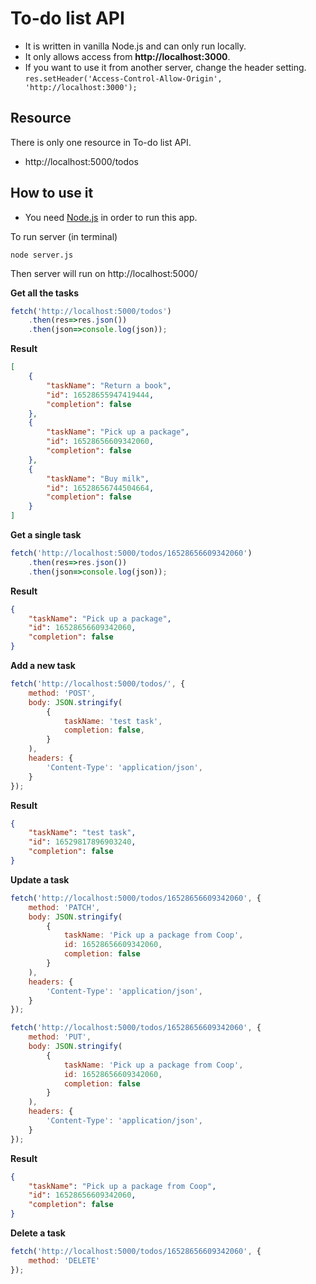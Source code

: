 # To-do list API
- It is written in vanilla Node.js and can only run locally.  
- It only allows access from **http://localhost:3000**.  
- If you want to use it from another server, change the header setting.  
`res.setHeader('Access-Control-Allow-Origin', 'http://localhost:3000');`
  
## Resource
There is only one resource in To-do list API.
- http://localhost:5000/todos
  
## How to use it
- You need [Node.js](https://nodejs.org/en/) in order to run this app.  
  
To run server (in terminal)
```
node server.js
```
Then server will run on http://localhost:5000/

**Get all the tasks**
```javascript
fetch('http://localhost:5000/todos')
    .then(res=>res.json())
    .then(json=>console.log(json));
```
**Result**
```json
[
    {
        "taskName": "Return a book",
        "id": 16528655947419444,
        "completion": false
    },
    {
        "taskName": "Pick up a package",
        "id": 16528656609342060,
        "completion": false
    },
    {
        "taskName": "Buy milk",
        "id": 16528656744504664,
        "completion": false
    }
]
```

**Get a single task**
```javascript
fetch('http://localhost:5000/todos/16528656609342060')
    .then(res=>res.json())
    .then(json=>console.log(json));
```
**Result**
```json
{
    "taskName": "Pick up a package",
    "id": 16528656609342060,
    "completion": false
}
```

**Add a new task**
```javascript
fetch('http://localhost:5000/todos/', {
    method: 'POST',
    body: JSON.stringify(
        {
            taskName: 'test task',
            completion: false,
        }
    ),
    headers: {
        'Content-Type': 'application/json',
    }
});
```
**Result**
```json
{
    "taskName": "test task",
    "id": 16529817896903240,
    "completion": false
}
```
**Update a task**
```javascript
fetch('http://localhost:5000/todos/16528656609342060', {
    method: 'PATCH',
    body: JSON.stringify(
        {
            taskName: 'Pick up a package from Coop',
            id: 16528656609342060,
            completion: false
        }
    ),
    headers: {
        'Content-Type': 'application/json',
    }
});
```

```javascript
fetch('http://localhost:5000/todos/16528656609342060', {
    method: 'PUT',
    body: JSON.stringify(
        {
            taskName: 'Pick up a package from Coop',
            id: 16528656609342060,
            completion: false
        }
    ),
    headers: {
        'Content-Type': 'application/json',
    }
});
```
**Result**
```json
{
    "taskName": "Pick up a package from Coop",
    "id": 16528656609342060,
    "completion": false
}
```
**Delete a task**
```javascript
fetch('http://localhost:5000/todos/16528656609342060', {
    method: 'DELETE'
});
```